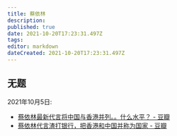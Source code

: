```yaml
---
title: 蔡依林
description: 
published: true
date: 2021-10-20T17:23:31.497Z
tags:
editor: markdown
dateCreated: 2021-10-20T17:23:31.497Z
---
```


## 无题

2021年10月5日:

+ [蔡依林最新代言将中国与香港并列。。什么水平？ - 豆瓣](https://web.archive.org/web/20211020074915/https://www.douban.com/group/topic/248867079/)
+ [蔡依林代言渣打银行，把香港和中国并称为国家 - 豆瓣](https://web.archive.org/web/20211020075046/https://www.douban.com/group/topic/248920513/)
